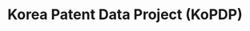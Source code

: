 ---
citation: 'Lee, Jihong and Lim, Hyunkyeong and Kim, Sangdong and Song, Keunsang and
  Jung, Jae Yu, 한국 특허 데이터 프로젝트: 내용과 방법 (Korea Patent Data Project (KoPDP): Contents
  and Methods) (May 30, 2019). Available at SSRN: https://ssrn.com/abstract=3404698
  or http://dx.doi.org/10.2139/ssrn.3404698 '
code: https://dataverse.harvard.edu/dataset.xhtml?persistentId=doi:10.7910/DVN/AUYERV
contributors: Jihong Lee, Hyunkyeong Lim, Sangdong Kim, Keunsang Song, Jae Yu Jung
cost: None
description: 'The project collects all utility patents granted from the Korea Intellectual
  Property Office (KIPO) for the period 1948-2016 and the US Patent and Trademark
  Office (USPTO) for the period 1976-2017. The project also matches their assignees
  to firms in DataGuide 5.0, a Korean financial database. The resulting dataset includes
  total 14,803 listed and non-listed Korean firms matched with their Korean and US
  patents, in addition to a host of accounting and financial information. Over 45%
  of all sample KIPO patents and 87% of US patents assigned to Korean assignees are
  matched. '
documentation: https://papers.ssrn.com/sol3/papers.cfm?abstract_id=3404698
last_edit: Mon, 19 Jun 2023 16:35:47 GMT
location: https://dataverse.harvard.edu/dataset.xhtml?persistentId=doi:10.7910/DVN/AUYERV
maintained_by: Jihong Lee
open_access: 'FALSE'
related_publications: https://dx.doi.org/10.2139/ssrn.3404698
shortname: kopdp
tags:
- korea
- patent
- uspto
terms_of_use: '


  Creative Commons CC0 1.0 '
timeframe: 1948-2016
title: Korea Patent Data Project (KoPDP)
uuid: 8db0db57-b063-4421-b6ac-ace9e75f5411
versioning: 'TRUE'
---